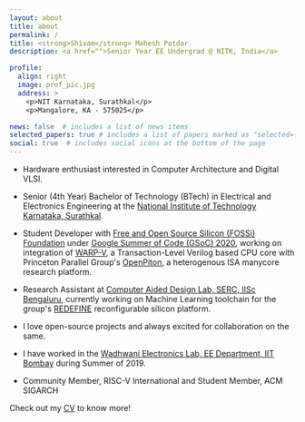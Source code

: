 ```yaml
---
layout: about
title: about
permalink: /
title: <strong>Shivam</strong> Mahesh Potdar
description: <a href="">Senior Year EE Undergrad @ NITK, India</a>

profile:
  align: right
  image: prof_pic.jpg
  address: >
    <p>NIT Karnataka, Surathkal</p>
    <p>Mangalore, KA - 575025</p>

news: false  # includes a list of news items
selected_papers: true # includes a list of papers marked as "selected={true}"
social: true  # includes social icons at the bottom of the page
---
```


- Hardware enthusiast interested in Computer Architecture and Digital VLSI.

- Senior (4th Year) Bachelor of Technology (BTech) in Electrical and Electronics Engineering at the [National Institute of Technology Karnataka, Surathkal](https://www.nitk.ac.in/).

- Student Developer with [Free and Open Source Silicon (FOSSi) Foundation](https://fossi-foundation.org) under [Google Summer of Code (GSoC) 2020](https://summerofcode.withgoogle.com), working on integration of [WARP-V](https://github.com/shivampotdar/warp-v), a Transaction-Level Verilog based CPU core with Princeton Parallel Group's [OpenPiton](https://github.com/shivampotdar/openpiton), a heterogenous ISA manycore research platform.

- Research Assistant at [Computer Aided Design Lab, SERC, IISc Bengaluru](http://cadl.iisc.ernet.in/), currently working on Machine Learning toolchain for the group's [REDEFINE](https://morphing.in/redefine) reconfigurable silicon platform.

- I love open-source projects and always excited for collaboration on the same.

- I have worked in the [Wadhwani Electronics Lab, EE Department, IIT Bombay](https://www.ee.iitb.ac.in/~wel_iitb/) during Summer of 2019.

- Community Member, RISC-V International and Student Member, ACM SIGARCH

Check out my [CV](/assets/pdf/CV_Shivam_Potdar_NITK.pdf) to know more!
